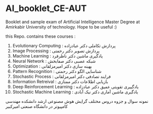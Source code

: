 # AI_booklet_CE-AUT
Booklet and sample exam of Artificial Intelligence Master Degree at Amirkabir University of technology. Hope to be useful :) 

this Repo. contains these courses :
1. Evolutionary Computing : پردازش تکاملی دکتر عبادزاده
2. Image Processing : پردازش تصویر دکتر رحمتی
3. Machine Learning :  یادگیری ماشین دکتر ناظرفرد
4. Neural Network : شبکه عصبی دکتر صفابخش
5. Optimization : بهینه سازی دکتر امیرمزلقانی
6. Pattern Recognition : شناسایی الگو دکتر رحمتی
7. Stochastic Process : فرایند تصادفی دکتر امیرمزلقانی
8. Information Retreival : بازیابی اطلاعات دکتر ممتازی 
9. Deep Reinforcement Learning : یادگییری تقویتی عمیق دکتر عبادزاده
10. Stochastic Machine Learning : یادگیری ماشین آماری دکتر نیک آبادی

نمونه سوال و جزوه دروس مختلف گرایش هوش مصنوعی ارشد دانشکده مهندسی کامپیوتر در دانشگاه صنعتی امیرکبیر
